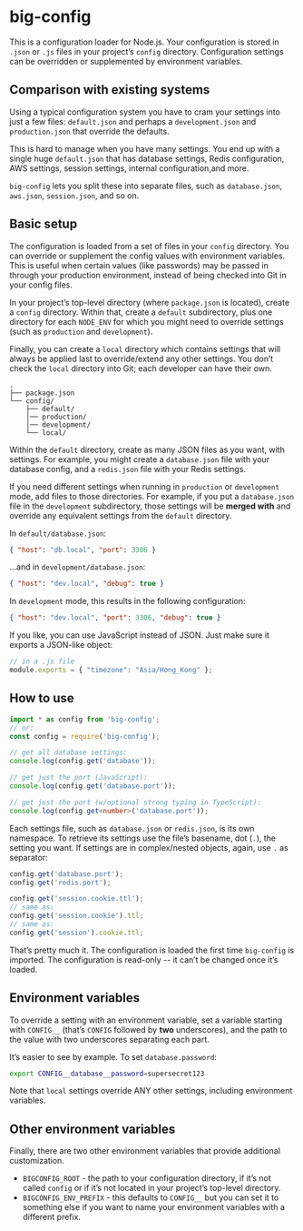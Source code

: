 # big-config

This is a configuration loader for Node.js. Your configuration is stored in `.json` or `.js` files in your project’s `config` directory. Configuration settings can be overridden or supplemented by environment variables.

## Comparison with existing systems

Using a typical configuration system you have to cram your settings into just a few files: `default.json` and perhaps a `development.json` and `production.json` that override the defaults.

This is hard to manage when you have many settings. You end up with a single huge `default.json` that has database settings, Redis configuration, AWS settings, session settings, internal configuration,and more.

`big-config` lets you split these into separate files, such as `database.json`, `aws.json`, `session.json`, and so on.

## Basic setup

The configuration is loaded from a set of files in your `config` directory. You can override or supplement the config values with environment variables. This is useful when certain values (like passwords) may be passed in through your production environment, instead of being checked into Git in your config files.

In your project’s top-level directory (where `package.json` is located), create a `config` directory. Within that, create a `default` subdirectory, plus one directory for each `NODE_ENV` for which you might need to override settings (such as `production` and `development`).

Finally, you can create a `local` directory which contains settings that will always be applied last to override/extend any other settings. You don’t check the `local` directory into Git; each developer can have their own.

```
.
├── package.json
└── config/
    ├── default/
    │── production/
    │── development/
    └── local/
```

Within the `default` directory, create as many JSON files as you want, with settings. For example, you might create a `database.json` file with your database config, and a `redis.json` file with your Redis settings.

If you need different settings when running in `production` or `development` mode, add files to those directories. For example, if you put a `database.json` file in the `development` subdirectory, those settings will be **merged with** and override any equivalent settings from the `default` directory.

In `default/database.json`:

```json
{ "host": "db.local", "port": 3306 }
```

…and in `development/database.json`:

```json
{ "host": "dev.local", "debug": true }
```

In `development` mode, this results in the following configuration:

```json
{ "host": "dev.local", "port": 3306, "debug": true }
```

If you like, you can use JavaScript instead of JSON. Just make sure it exports a
JSON-like object:

```javascript
// in a .js file
module.exports = { "timezone": "Asia/Hong_Kong" };
```

## How to use

```typescript
import * as config from 'big-config';
// or:
const config = require('big-config');

// get all database settings:
console.log(config.get('database'));

// get just the port (JavaScript):
console.log(config.get('database.port'));

// get just the port (w/optional strong typing in TypeScript):
console.log(config.get<number>('database.port'));
```

Each settings file, such as `database.json` or `redis.json`, is its own namespace. To retrieve its settings use the file’s basename, dot (`.`), the setting you want. If settings are in complex/nested objects, again, use `.` as separator:

```javascript
config.get('database.port');
config.get('redis.port');

config.get('session.cookie.ttl');
// same as:
config.get('session.cookie').ttl;
// same as:
config.get('session').cookie.ttl;
```

That’s pretty much it. The configuration is loaded the first time `big-config` is imported. The configuration is read-only -- it can’t be changed once it’s loaded.

## Environment variables

To override a setting with an environment variable, set a variable starting with `CONFIG__` (that’s `CONFIG` followed by **two** underscores), and the path to the value with two underscores separating each part.

It’s easier to see by example. To set `database.password`:

```bash
export CONFIG__database__password=supersecret123
```

Note that `local` settings override ANY other settings, including environment variables.

## Other environment variables

Finally, there are two other environment variables that provide additional customization.

* `BIGCONFIG_ROOT` - the path to your configuration directory, if it’s not called `config` or if it’s not located in your project’s top-level directory.
* `BIGCONFIG_ENV_PREFIX` - this defaults to `CONFIG__` but you can set it to something else if you want to name your environment variables with a different prefix.
